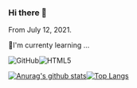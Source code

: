 ### Hi there 👋 

From July 12, 2021.

🌱I'm currenty learning ...

<img alt="GitHub" src ="https://img.shields.io/badge/GitHub-181717.svg?&style=for-the-badge&logo=GitHub&logoColor=White"/><img alt="HTML5" src ="https://img.shields.io/badge/HTML5-E34F26.svg?&style=for-the-badge&logo=GitHub&logoColor=White"/>
<!---
Here are some ideas to get you started:

- 🔭 I’m currently working on ...
- 🌱 I’m currently learning ...
html
- 👯 I’m looking to collaborate on ...
- 🤔 I’m looking for help with ...
- 💬 Ask me about ...
- 📫 How to reach me: ...
- 😄 Pronouns: ...
- ⚡ Fun fact: ...
--->
[![Anurag's github stats](https://github-readme-stats.vercel.app/api?username=bigwon9999)](https://github.com/anuraghazra/github-readme-stats)[![Top Langs](https://github-readme-stats.vercel.app/api/top-langs/?username=bigwon9999&layout=compact)](https://github.com/anuraghazra/github-readme-stats)
